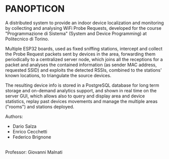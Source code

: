 # PANOPTICON
A distributed system to provide an indoor device localization and monitoring by collecting and analysing WiFi Probe Requests, developed for the course "Programmazione di Sistema" (System and Device Programming) at Politecnico di Torino.    

Multiple ESP32 boards, used as fixed sniffing stations, intercept and collect the Probe Request packets sent by devices in the area, forwarding them periodically to a centralized server node, which joins all the receptions for a packet and analyses the contained information (as sender MAC address, requested SSID) and exploits the detected RSSIs, combined to the stations' known locations, to triangulate the source devices. 
      
The resulting device info is stored in a PostgreSQL database for long term storage and on-demand analytics support, and shown in real time on the server GUI, which allows also to query and display area and device statistics, replay past devices movements and manage the multiple areas ("rooms") and stations deployed.

Authors:
- Dario Salza
- Enrico Cecchetti
- Federico Brignone
<br>
Professor: Giovanni Malnati
<br>
